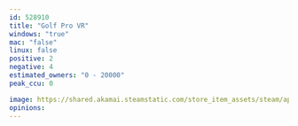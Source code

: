 ```yaml
---
id: 528910
title: "Golf Pro VR"
windows: "true"
mac: "false"
linux: false
positive: 2
negative: 4
estimated_owners: "0 - 20000"
peak_ccu: 0

image: https://shared.akamai.steamstatic.com/store_item_assets/steam/apps/528910/header.jpg?t=1474314834
opinions:
---
```

